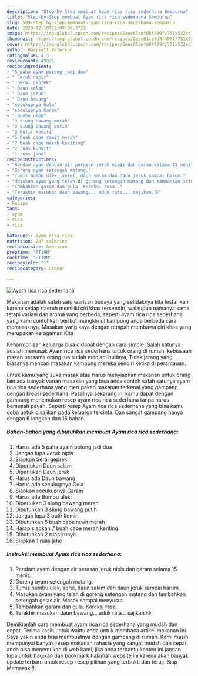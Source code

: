 ```yaml
---
description: "Step-by-Step membuat Ayam rica rica sederhana Sempurna"
title: "Step-by-Step membuat Ayam rica rica sederhana Sempurna"
slug: 589-step-by-step-membuat-ayam-rica-rica-sederhana-sempurna
date: 2020-12-10T22:09:06.372Z
image: https://img-global.cpcdn.com/recipes/2eec61cefd8f499f/751x532cq70/ayam-rica-rica-sederhana-foto-resep-utama.jpg
thumbnail: https://img-global.cpcdn.com/recipes/2eec61cefd8f499f/751x532cq70/ayam-rica-rica-sederhana-foto-resep-utama.jpg
cover: https://img-global.cpcdn.com/recipes/2eec61cefd8f499f/751x532cq70/ayam-rica-rica-sederhana-foto-resep-utama.jpg
author: Harriett Peterson
ratingvalue: 4.3
reviewcount: 49825
recipeingredient:
- "5 paha ayam potong jadi dua"
- " Jeruk nipis"
- " Serai geprek"
- " Daun salam"
- " Daun jeruk"
- " Daun bawang"
- "secukupnya Gula"
- "secukupnya Garam"
- " Bumbu ulek"
- "3 siung bawang merah"
- "3 siung bawang putih"
- "3 butir kemiri"
- "5 buah cabe rawit merah"
- "7 buah cabe merah keriting"
- "2 ruas kunyit"
- "1 ruas jahe"
recipeinstructions:
- "Rendam ayam dengan air perasan jeruk nipis dan garam selama 15 menit."
- "Goreng ayam setengah matang."
- "Tumis bumbu ulek, serei, daun salam dan daun jeruk sampai harum."
- "Masukan ayam yang telah di goreng setengah matang dan tambahkan setengah gelas air. Masak sampai menyusut."
- "Tambahkan garam dan gula. Koreksi rasa.."
- "Terakhir masukan daun bawang... aduk rata... sajikan.😘"
categories:
- Recipe
tags:
- ayam
- rica
- rica

katakunci: ayam rica rica 
nutrition: 287 calories
recipecuisine: American
preptime: "PT19M"
cooktime: "PT30M"
recipeyield: "1"
recipecategory: Dinner

---
```



![Ayam rica rica sederhana](https://img-global.cpcdn.com/recipes/2eec61cefd8f499f/751x532cq70/ayam-rica-rica-sederhana-foto-resep-utama.jpg)

Makanan adalah salah satu warisan budaya yang setidaknya kita lestarikan karena setiap daerah memiliki ciri khas tersendiri, walaupun namanya sama tetapi variasi dan aroma yang berbeda, seperti ayam rica rica sederhana yang kami contohkan berikut mungkin di kampung anda berbeda cara memasaknya. Masakan yang kaya dengan rempah membawa ciri khas yang merupakan keragaman Kita



Keharmonisan keluarga bisa didapat dengan cara simple. Salah satunya adalah memasak Ayam rica rica sederhana untuk orang di rumah. kebiasaan makan bersama orang tua sudah menjadi budaya, Tidak jarang yang biasanya mencari masakan kampung mereka sendiri ketika di perantauan.

untuk kamu yang suka masak atau harus menyiapkan makanan untuk orang lain ada banyak varian masakan yang bisa anda contoh salah satunya ayam rica rica sederhana yang merupakan makanan terkenal yang gampang dengan kreasi sederhana. Pasalnya sekarang ini kamu dapat dengan gampang menemukan resep ayam rica rica sederhana tanpa harus bersusah payah.
Seperti resep Ayam rica rica sederhana yang bisa kamu coba untuk disajikan pada keluarga tercinta. Dan sangat gampang hanya dengan 6 langkah dan 16 bahan.


<!--inarticleads1-->

##### Bahan-bahan yang dibutuhkan membuat Ayam rica rica sederhana:

1. Harus ada 5 paha ayam potong jadi dua
1. Jangan lupa  Jeruk nipis
1. Siapkan  Serai geprek
1. Diperlukan  Daun salam
1. Diperlukan  Daun jeruk
1. Harus ada  Daun bawang
1. Harus ada secukupnya Gula
1. Siapkan secukupnya Garam
1. Harus ada  Bumbu ulek:
1. Diperlukan 3 siung bawang merah
1. Dibutuhkan 3 siung bawang putih
1. Jangan lupa 3 butir kemiri
1. Dibutuhkan 5 buah cabe rawit merah
1. Harap siapkan 7 buah cabe merah keriting
1. Dibutuhkan 2 ruas kunyit
1. Siapkan 1 ruas jahe




<!--inarticleads2-->

##### Instruksi membuat  Ayam rica rica sederhana:

1. Rendam ayam dengan air perasan jeruk nipis dan garam selama 15 menit.
1. Goreng ayam setengah matang.
1. Tumis bumbu ulek, serei, daun salam dan daun jeruk sampai harum.
1. Masukan ayam yang telah di goreng setengah matang dan tambahkan setengah gelas air. Masak sampai menyusut.
1. Tambahkan garam dan gula. Koreksi rasa..
1. Terakhir masukan daun bawang... aduk rata... sajikan.😘




Demikianlah cara membuat ayam rica rica sederhana yang mudah dan cepat. Terima kasih untuk waktu anda untuk membaca artikel makanan ini. Saya yakin anda bisa membuatnya dengan gampang di rumah. Kami masih mempunyai banyak resep makanan rahasia yang sangat mudah dan cepat, anda bisa menemukan di web kami, jika anda terbantu konten ini jangan lupa untuk bagikan dan bookmark halaman website ini karena akan banyak update terbaru untuk resep-resep pilihan yang terbukti dan teruji. Siap Memasak !!. 
